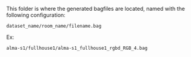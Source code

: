 This folder is where the generated bagfiles are located, named with the following configuration:

`dataset_name/room_name/filename.bag`

Ex:

`alma-s1/fullhouse1/alma-s1_fullhouse1_rgbd_RGB_4.bag`